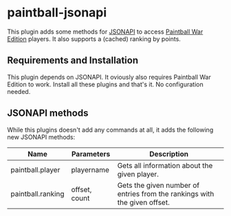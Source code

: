 # paintball-jsonapi #

This plugin adds some methods for [JSONAPI](http://mcjsonapi.com/) to access [Paintball War Edition](http://dev.bukkit.org/bukkit-plugins/paintball_pure_war/) players. It also supports a (cached) ranking by points.

## Requirements and Installation ##

This plugin depends on JSONAPI. It oviously also requires Paintball War Edition to work. Install all these plugins and that's it. No configuration needed.

## JSONAPI methods ##

While this plugins doesn't add any commands at all, it adds the following new JSONAPI methods:

| Name                 | Parameters           | Description                                                                 |
|----------------------|----------------------|-----------------------------------------------------------------------------|
| paintball.player     | playername           | Gets all information about the given player.                                |
| paintball.ranking    | offset, count        | Gets the given number of entries from the rankings with the given offset.   |
